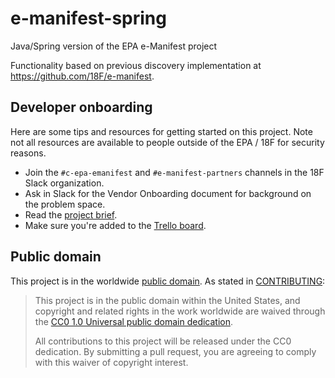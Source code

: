 # e-manifest-spring
Java/Spring version of the EPA e-Manifest project

Functionality based on previous discovery implementation at
https://github.com/18F/e-manifest.

## Developer onboarding

Here are some tips and resources for getting started on this project. Note not all resources are available to people outside of the EPA / 18F for security reasons.

* Join the `#c-epa-emanifest` and `#e-manifest-partners` channels in the 18F
  Slack organization.
* Ask in Slack for the Vendor Onboarding document for background on the problem space.
* Read the [project
  brief](https://docs.google.com/document/d/1v_rRaV5euxmBdH8D_Huo37kN3Yu76sNn2TXVJJB4v40/edit).
* Make sure you're added to the [Trello
  board](https://trello.com/b/0geMlbgF/epa-emanifest).

## Public domain

This project is in the worldwide [public domain](LICENSE.md). As stated in [CONTRIBUTING](CONTRIBUTING.md):

> This project is in the public domain within the United States, and copyright and related rights in the work worldwide are waived through the [CC0 1.0 Universal public domain dedication](https://creativecommons.org/publicdomain/zero/1.0/).
>
> All contributions to this project will be released under the CC0 dedication. By submitting a pull request, you are agreeing to comply with this waiver of copyright interest.
